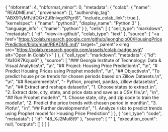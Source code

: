 {
  "nbformat": 4,
  "nbformat_minor": 0,
  "metadata": {
    "colab": {
      "name": "README.md",
      "provenance": [],
      "authorship_tag": "ABX9TyMFJttOG+ZJRnlvgcKPgrt8",
      "include_colab_link": true
    },
    "kernelspec": {
      "name": "python3",
      "display_name": "Python 3"
    },
    "language_info": {
      "name": "python"
    }
  },
  "cells": [
    {
      "cell_type": "markdown",
      "metadata": {
        "id": "view-in-github",
        "colab_type": "text"
      },
      "source": [
        "<a href=\"https://colab.research.google.com/github/jeonghojo00/HousingPricePrediction/blob/main/README.md\" target=\"_parent\"><img src=\"https://colab.research.google.com/assets/colab-badge.svg\" alt=\"Open In Colab\"/></a>"
      ]
    },
    {
      "cell_type": "markdown",
      "metadata": {
        "id": "Xa1GK7Kcjux6"
      },
      "source": [
        "### Georgia Institute of Technology: Data & Visual Analytics\n",
        "\n",
        "## Project: Housing Price Prediction\n",
        "\n",
        "# Predict Housing Prices using Prophet model\n",
        "\n",
        "## Objective\n",
        "To predict house price trends for chosen periods based on Zillow Datasets.\n",
        "\n",
        "## Requirements\n",
        "- Python, prophet, pandas, zillow datasets\n",
        "\n",
        "## Extract and reshape dataset\n",
        "1. Choose states to extract.\n",
        "2. Extract date, city, state, and price data and save as a CSV file.\n",
        "\n",
        "## Run Prophet model\n",
        "1. Choose state, city, and zip code to train the model\n",
        "2. Predict the price trends with chosen period in month\n",
        "3. Plot\n",
        "\n",
        "## Further development\n",
        "1. Analyze risks to predict trends using Prophet model for Housing Price Prediction"
      ]
    },
    {
      "cell_type": "code",
      "metadata": {
        "id": "48_XJ2Mul8t9"
      },
      "source": [
        ""
      ],
      "execution_count": null,
      "outputs": []
    }
  ]
}